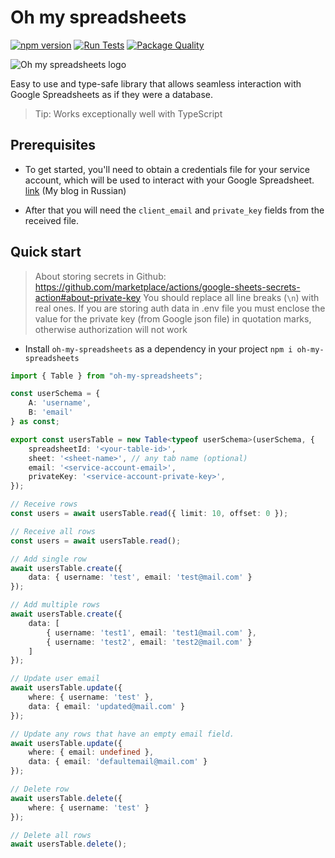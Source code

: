 # Oh my spreadsheets
[![npm version](https://img.shields.io/npm/v/oh-my-spreadsheets)](https://www.npmjs.com/package/oh-my-spreadsheets)
[![Run Tests](https://github.com/theStrangeAdventurer/oh-my-spreadsheets/actions/workflows/tests.yaml/badge.svg)](https://github.com/theStrangeAdventurer/oh-my-spreadsheets/actions/workflows/tests.yaml)
[![Package Quality](https://packagequality.com/shield/oh-my-spreadsheets.svg)](https://packagequality.com/#?package=oh-my-spreadsheets)

![Oh my spreadsheets logo](./public/Oh-my-spreadsheets.jpg)

Easy to use and type-safe library that allows seamless interaction with Google Spreadsheets as if they were a database.
> Tip: Works exceptionally well with TypeScript

## Prerequisites

- To get started, you'll need to obtain a credentials file for your service account, which will be used to interact with your Google Spreadsheet. [link](https://thestrangeadventurer.com/kak-ispolzovat-google-sheets-v-kachestve-bazy-dannyh/) (My blog in Russian)

- After that you will need the `client_email` and `private_key` fields from the received file. 

## Quick start

> About storing secrets in Github: https://github.com/marketplace/actions/google-sheets-secrets-action#about-private-key
> You should replace all line breaks (`\n`) with real ones. If you are storing auth data in .env file you must enclose the value for the private key (from Google json file) in quotation marks, otherwise authorization will not work

- Install `oh-my-spreadsheets` as a dependency in your project `npm i oh-my-spreadsheets`

```typescript
import { Table } from "oh-my-spreadsheets";

const userSchema = {
    A: 'username',
    B: 'email'
} as const;

export const usersTable = new Table<typeof userSchema>(userSchema, {
    spreadsheetId: '<your-table-id>',
    sheet: '<sheet-name>', // any tab name (optional)
    email: '<service-account-email>',
    privateKey: '<service-account-private-key>',
});

// Receive rows 
const users = await usersTable.read({ limit: 10, offset: 0 });

// Receive all rows 
const users = await usersTable.read();

// Add single row
await usersTable.create({
    data: { username: 'test', email: 'test@mail.com' }
});

// Add multiple rows
await usersTable.create({
    data: [
        { username: 'test1', email: 'test1@mail.com' },
        { username: 'test2', email: 'test2@mail.com' }
    ]
});

// Update user email
await usersTable.update({
    where: { username: 'test' },
    data: { email: 'updated@mail.com' }
});

// Update any rows that have an empty email field.
await usersTable.update({
    where: { email: undefined },
    data: { email: 'defaultemail@mail.com' }
});

// Delete row
await usersTable.delete({
    where: { username: 'test' }
});

// Delete all rows
await usersTable.delete();
```
